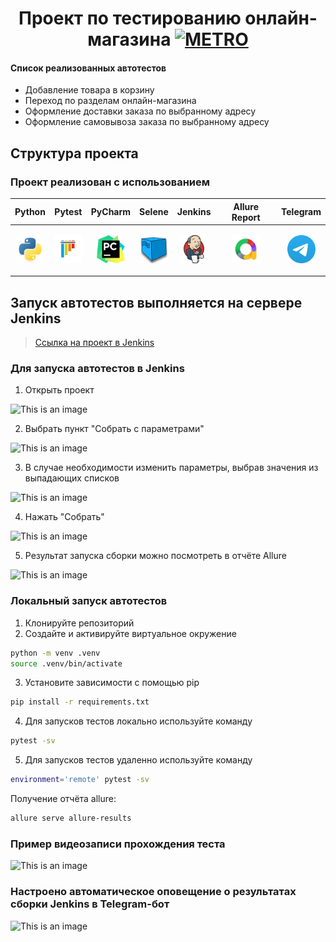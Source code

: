 <h1 align="center">Проект по тестированию онлайн-магазина
<a href="https://online.metro-cc.ru/" target="_blank">
<img src="https://upload.wikimedia.org/wikipedia/commons/5/53/Logo_METRO.svg" 
alt="METRO" width="256" height="128"> </a> 
</h1>

#### Список реализованных автотестов
- Добавление товара в корзину
- Переход по разделам онлайн-магазина
- Оформление доставки заказа по выбранному адресу
- Оформление самовывоза заказа по выбранному адресу

## Структура проекта

### Проект реализован с использованием
<p align="center">

| Python                                                                                            | Pytest                                                                                            | PyCharm                                                                                         | Selene                                                                                     | Jenkins                                                                                             | Allure Report                                                          | Telegram                                                                                     |
|---------------------------------------------------------------------------------------------------|---------------------------------------------------------------------------------------------------|-------------------------------------------------------------------------------------------------|--------------------------------------------------------------------------------------------|-----------------------------------------------------------------------------------------------------|------------------------------------------------------------------------|----------------------------------------------------------------------------------------------|
| <p align="center"><img src="/Images/python-original.svg" alt="Python" width="45" height="45"></p> | <p align="center"><img src="/Images/pytest-original.svg" alt="Pytest" width="45" height="45"></p> | <p align="center"><img src="/Images/PyCharm_Icon.svg" alt="Pycharm" width="45" height="45"></p> | <p align="center"><img src="/Images/selenoid.png" alt="Selene" width="45" height="45"></p> | <p align="center"><img src="/Images/jenkins-original.svg" alt="Jenkins" width="45" height="45"></p> | <p align="center"><img src="/Images/allure.png" alt="Allure" width="45" height="45"></p> | <p align="center"><img src="/Images/telegram.svg" alt="Telegram" width="45" height="45"></p> |
</p>

## Запуск автотестов выполняется на сервере Jenkins
> <a target="_blank" href="LINK">Ссылка на проект в Jenkins</a>

### Для запуска автотестов в Jenkins
1. Открыть проект

![This is an image](/Images/Screenshots/Jenkins_main.png)

2. Выбрать пункт "Собрать с параметрами"

![This is an image](/Images/Screenshots/Jenkins_main.png)

3. В случае необходимости изменить параметры, выбрав значения из выпадающих списков

![This is an image](/Images/Screenshots/Jenkins_main.png)

4. Нажать "Собрать"

![This is an image](/Images/Screenshots/Jenkins_main.png)

5. Результат запуска сборки можно посмотреть в отчёте Allure

![This is an image](/Images/Screenshots/allure_report.png)

### Локальный запуск автотестов
1. Клонируйте репозиторий
2. Создайте и активируйте виртуальное окружение
  ```bash
  python -m venv .venv
  source .venv/bin/activate
  ```
3. Установите зависимости с помощью pip
  ```bash
  pip install -r requirements.txt
  ```
4. Для запусков тестов локально используйте команду 
  ```bash
  pytest -sv
  ```
5. Для запусков тестов удаленно используйте команду 
  ```bash
  environment='remote' pytest -sv
  ```

Получение отчёта allure:
```bash
allure serve allure-results
``` 

### Пример видеозаписи прохождения теста
![This is an image](/Images/Screenshots/test_gif.gif)

### Настроено автоматическое оповещение о результатах сборки Jenkins в Telegram-бот
![This is an image](/Images/Screenshots/bot.png)
